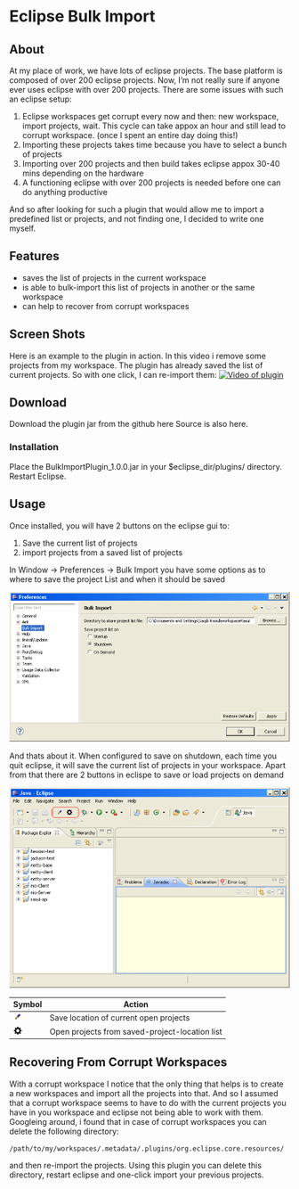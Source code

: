 # Eclipse Bulk Import
## About
At my place of work, we have lots of eclipse projects. The base platform is composed of over 200 eclipse projects. Now, I’m not really sure if anyone ever uses eclipse with over 200 projects. There are some issues with such an eclipse setup:

1. Eclipse workspaces get corrupt every now and then: new workspace, import projects, wait. This cycle can take appox an hour and still lead to corrupt workspace. (once I spent an entire day doing this!)
2. Importing these projects takes time because you have to select a bunch of projects
3. Importing over 200 projects and then build takes eclipse appox 30-40 mins depending on the hardware
4. A functioning eclipse with over 200 projects is needed before one can do anything productive

And so after looking for such a plugin that would allow me to import a predefined list or projects, and not finding one, I decided to write one myself.

## Features
* saves the list of projects in the current workspace
* is able to bulk-import this list of projects in another or the same workspace
* can help to recover from corrupt workspaces


## Screen Shots
Here is an example to the plugin in action. In this video i remove some projects from my workspace. The plugin has already saved the list of current projects. So with one click, I can re-import them:
[![Video of plugin](http://img.youtube.com/vi/E-NPWg7isS0/0.jpg)](http://www.youtube.com/watch?v=E-NPWg7isS0)

## Download
Download the plugin jar from the github here
Source is also here.

### Installation
Place the BulkImportPlugin_1.0.0.jar in your $eclipse_dir/plugins/ directory. Restart Eclipse.

## Usage
Once installed, you will have 2 buttons on the eclipse gui to:

1. Save the current list of projects
2. import projects from a saved list of projects

In Window -> Preferences -> Bulk Import you have some options as to where to save the project List and when it should be saved

![Preferences](import_pref.PNG)

And thats about it. When configured to save on shutdown, each time you quit eclipse, it will save the current list of projects in your workspace. Apart from that there are 2 buttons in eclispe to save or load projects on demand

![Eclipse](eclipse.PNG)

| Symbol | Action | 
|---|---|
| ![save](saveProjects.gif) | Save location of current open projects |
| ![open](openProjects.gif) | Open projects from saved-project-location list |

## Recovering From Corrupt Workspaces
With a corrupt workspace I notice that the only thing that helps is to create a new workspaces and import all the projects into that. And so I assumed that a corrupt workspace seems to have to do with the current projects you have in you workspace and eclipse not being able to work with them. Googleing around, i found that in case of corrupt workspaces you can delete the following directory:
```
/path/to/my/workspaces/.metadata/.plugins/org.eclipse.core.resources/
```
and then re-import the projects. Using this plugin you can delete this directory, restart eclipse and one-click import your previous projects.
